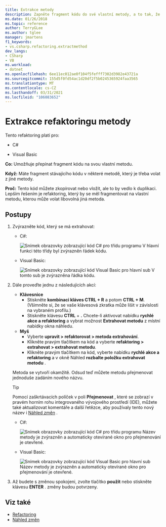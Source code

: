 ```yaml
---
title: Extrakce metody
description: Zapněte fragment kódu do své vlastní metody, a to tak, že vyberete kód a zadáte CTRL + R, CTRL + M.
ms.date: 01/26/2018
ms.topic: reference
author: TerryGLee
ms.author: tglee
manager: jmartens
f1_keywords:
- vs.csharp.refactoring.extractmethod
dev_langs:
- CSharp
- VB
ms.workload:
- dotnet
ms.openlocfilehash: 6ee11ec012ae0f104f5fefff7302d3982e43721a
ms.sourcegitcommit: 155d5f0fd54ac1d20df2f5b0245365924faa3565
ms.translationtype: MT
ms.contentlocale: cs-CZ
ms.lasthandoff: 03/31/2021
ms.locfileid: "106083652"
---
```

# <a name="extract-a-method-refactoring"></a>Extrakce refaktoringu metody

Tento refaktoring platí pro:

- C#

- Visual Basic

**Co:** Umožňuje přepínat fragment kódu na svou vlastní metodu.

**Když:** Máte fragment stávajícího kódu v některé metodě, který je třeba volat z jiné metody.

**Proč:** Tento kód můžete zkopírovat nebo vložit, ale to by vedlo k duplikaci. Lepším řešením je refaktoring, který by se měl fragmentovat na vlastní metodu, kterou může volat libovolná jiná metoda.

## <a name="how-to"></a>Postupy

1. Zvýrazněte kód, který se má extrahovat:

   - C#:

       ![Snímek obrazovky zobrazující kód C# pro třídu programu V hlavní funkci této třídy byl zvýrazněn řádek kódu.](media/extractmethod-highlight-cs.png)

   - Visual Basic:

       ![Snímek obrazovky zobrazující kód Visual Basic pro hlavní sub V tomto sub je zvýrazněna řádka kódu.](media/extractmethod-highlight-vb.png)

2. Dále proveďte jednu z následujících akcí:

   - **Klávesnice**
      - Stiskněte **kombinaci kláves CTRL + R** a potom **CTRL + M**. (Všimněte si, že se vaše klávesová zkratka může lišit v závislosti na vybraném profilu.)
      - Stiskněte klávesu **CTRL** + **.** Chcete-li aktivovat nabídku **rychlé akce a refaktoring** a vybrat možnost **Extrahovat metodu** z místní nabídky okna náhledu.
   - **Myš**
      - Vyberte **upravit > refaktorovat > metoda extrahování**.
      - Klikněte pravým tlačítkem na kód a vyberte **refaktoring > extrahovat > extrahovat metodu**.
      - Klikněte pravým tlačítkem na kód, vyberte nabídku **rychlé akce a refaktoring** a v okně Náhled **rozbalte položku extrahovat metodu** .

   Metoda se vytvoří okamžitě. Odsud teď můžete metodu přejmenovat jednoduše zadáním nového názvu.

   > [!TIP]
   > Pomocí zaškrtávacích políček v poli **Přejmenovat** , které se zobrazí v pravém horním rohu integrovaného vývojového prostředí (IDE), můžete také aktualizovat komentáře a další řetězce, aby používaly tento nový název i [Náhled změn](../../ide/preview-changes.md) .

   - C#:

      ![Snímek obrazovky zobrazující kód C# pro třídu programu Název metody je zvýrazněn a automaticky otevírané okno pro přejmenování je otevřené.](media/extractmethod-rename-cs.png)

   - Visual Basic:

      ![Snímek obrazovky zobrazující kód Visual Basic pro hlavní sub Název metody je zvýrazněn a automaticky otevírané okno pro přejmenování je otevřené.](media/extractmethod-rename-vb.png)

3. Až budete s změnou spokojeni, zvolte tlačítko **použít** nebo stiskněte klávesu **ENTER** . změny budou potvrzeny.

## <a name="see-also"></a>Viz také

- [Refactoring](../refactoring-in-visual-studio.md)
- [Náhled změn](../../ide/preview-changes.md)
